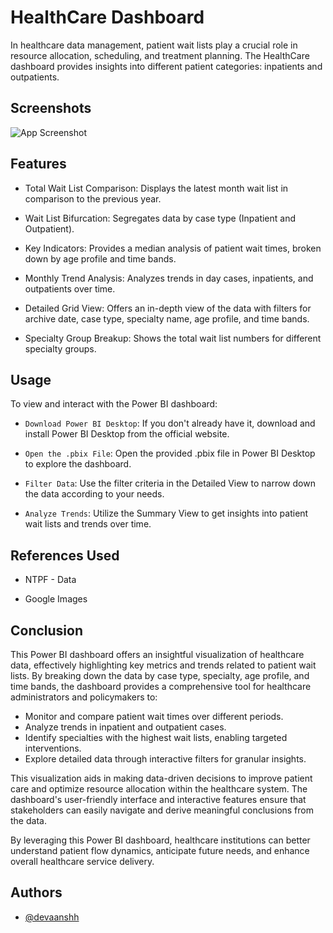 
# HealthCare Dashboard

In healthcare data management, patient wait lists play a crucial role in resource allocation, scheduling, and treatment planning. The HealthCare dashboard provides insights into different patient categories: inpatients and outpatients.


## Screenshots

![App Screenshot](file:///C:/Users/hp/OneDrive/Pictures/Screenshots/Screenshot%202024-06-22%20000156.png)


## Features

- Total Wait List Comparison: Displays the latest month wait list in comparison to the previous year.

- Wait List Bifurcation: Segregates data by case type (Inpatient and Outpatient).

- Key Indicators: Provides a median analysis of patient wait times, broken down by age profile and time bands.

- Monthly Trend Analysis: Analyzes trends in day cases, inpatients, and outpatients over time.

- Detailed Grid View: Offers an in-depth view of the data with filters for archive date, case type, specialty name, age profile, and time bands.

- Specialty Group Breakup: Shows the total wait list numbers for different specialty groups.


## Usage

To view and interact with the Power BI dashboard:

- `Download Power BI Desktop`: If you don't already have it, download and install Power BI Desktop from the official website.

- `Open the .pbix File`: Open the provided .pbix file in Power BI Desktop to explore the dashboard.

- `Filter Data`: Use the filter criteria in the Detailed View to narrow down the data according to your needs.

- `Analyze Trends`: Utilize the Summary View to get insights into patient wait lists and trends over time.

## References Used

- NTPF - Data

- Google Images


## Conclusion

This Power BI dashboard offers an insightful visualization of healthcare data, effectively highlighting key metrics and trends related to patient wait lists. By breaking down the data by case type, specialty, age profile, and time bands, the dashboard provides a comprehensive tool for healthcare administrators and policymakers to:

- Monitor and compare patient wait times over different periods.
- Analyze trends in inpatient and outpatient cases.
- Identify specialties with the highest wait lists, enabling targeted interventions.
- Explore detailed data through interactive filters for granular insights.

This visualization aids in making data-driven decisions to improve patient care and optimize resource allocation within the healthcare system. The dashboard's user-friendly interface and interactive features ensure that stakeholders can easily navigate and derive meaningful conclusions from the data.

By leveraging this Power BI dashboard, healthcare institutions can better understand patient flow dynamics, anticipate future needs, and enhance overall healthcare service delivery.

## Authors

- [@devaanshh](https://github.com/devaanshh)


